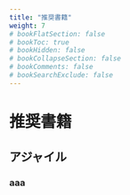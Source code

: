 ```yaml
---
title: "推奨書籍"
weight: 7
# bookFlatSection: false
# bookToc: true
# bookHidden: false
# bookCollapseSection: false
# bookComments: false
# bookSearchExclude: false
---
```


# 推奨書籍

## アジャイル
### aaa
